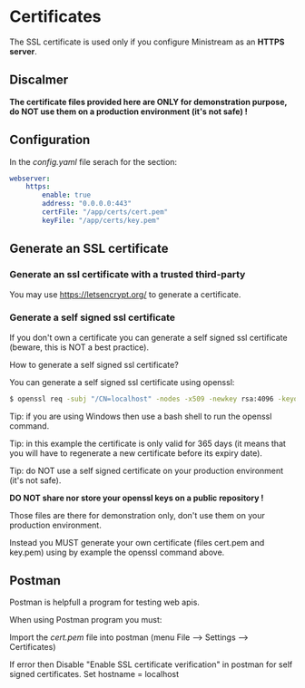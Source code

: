 # Certificates

The SSL certificate is used only if you configure Ministream as an **HTTPS server**.


## Discalmer

**The certificate files provided here are ONLY for demonstration purpose, do NOT use them on a production environment (it's not safe) !**


## Configuration

In the *config.yaml* file serach for the section:

```yaml
webserver:
    https:
        enable: true
        address: "0.0.0.0:443"
        certFile: "/app/certs/cert.pem"
        keyFile: "/app/certs/key.pem"
```


## Generate an SSL certificate


### Generate an ssl certificate with a trusted third-party

You may use https://letsencrypt.org/ to generate a certificate.


### Generate a self signed ssl certificate

If you don't own a certificate you can generate a self signed ssl certificate (beware, this is NOT a best practice).

How to generate a self signed ssl certificate?

You can generate a self signed ssl certificate using openssl:


```sh
$ openssl req -subj "/CN=localhost" -nodes -x509 -newkey rsa:4096 -keyout key.pem -out cert.pem -sha256 -days 365
```

Tip: if you are using Windows then use a bash shell to run the openssl command.

Tip: in this example the certificate is only valid for 365 days (it means that you will have to regenerate a new certificate before its expiry date).

Tip: do NOT use a self signed certificate on your production environment (it's not safe).

**DO NOT share nor store your openssl keys on a public repository !**

Those files are there for demonstration only, don't use them on your production environment.

Instead you MUST generate your own certificate (files cert.pem and key.pem) using by example the openssl command above.


## Postman

Postman is helpfull a program for testing web apis.

When using Postman program you must:

Import the *cert.pem* file into postman (menu File --> Settings --> Certificates)

If error then Disable "Enable SSL certificate verification" in postman for self signed certificates.
Set hostname = localhost
